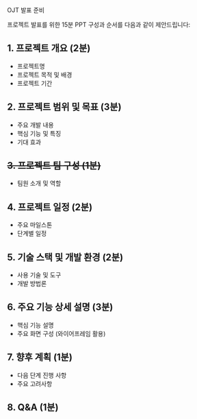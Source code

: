 OJT 발표 준비


프로젝트 발표를 위한 15분 PPT 구성과 순서를 다음과 같이 제안드립니다:

## 1. 프로젝트 개요 (2분)
- 프로젝트명
- 프로젝트 목적 및 배경
- 프로젝트 기간

## 2. 프로젝트 범위 및 목표 (3분)
- 주요 개발 내용
- 핵심 기능 및 특징
- 기대 효과

## ~~3. 프로젝트 팀 구성 (1분)~~
- 팀원 소개 및 역할

## 4. 프로젝트 일정 (2분)
- 주요 마일스톤
- 단계별 일정

## 5. 기술 스택 및 개발 환경 (2분)
- 사용 기술 및 도구
- 개발 방법론

## 6. 주요 기능 상세 설명 (3분)
- 핵심 기능 설명
- 주요 화면 구성 (와이어프레임 활용)

## 7. 향후 계획 (1분)
- 다음 단계 진행 사항
- 주요 고려사항

## 8. Q&A (1분)

